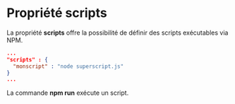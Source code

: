 # Propriété scripts

La propriété **scripts** offre la possibilité de définir des scripts exécutables via NPM.

```json
...
"scripts" : {
  "monscript" : "node superscript.js"
}
...
```

La commande **npm run** exécute un script.
